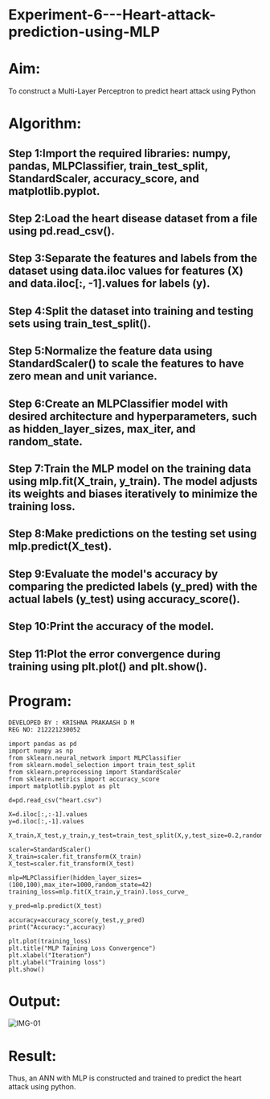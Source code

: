 # Experiment-6---Heart-attack-prediction-using-MLP
# Aim:
To construct a  Multi-Layer Perceptron to predict heart attack using Python
# Algorithm:
## Step 1:Import the required libraries: numpy, pandas, MLPClassifier, train_test_split, StandardScaler, accuracy_score, and matplotlib.pyplot.<br>
## Step 2:Load the heart disease dataset from a file using pd.read_csv().<br>
## Step 3:Separate the features and labels from the dataset using data.iloc values for features (X) and data.iloc[:, -1].values for labels (y).<br>
## Step 4:Split the dataset into training and testing sets using train_test_split().<br>
## Step 5:Normalize the feature data using StandardScaler() to scale the features to have zero mean and unit variance.<br>
## Step 6:Create an MLPClassifier model with desired architecture and hyperparameters, such as hidden_layer_sizes, max_iter, and random_state.<br>
## Step 7:Train the MLP model on the training data using mlp.fit(X_train, y_train). The model adjusts its weights and biases iteratively to minimize the training loss.<br>
## Step 8:Make predictions on the testing set using mlp.predict(X_test).<br>
## Step 9:Evaluate the model's accuracy by comparing the predicted labels (y_pred) with the actual labels (y_test) using accuracy_score().<br>
## Step 10:Print the accuracy of the model.<br>
## Step 11:Plot the error convergence during training using plt.plot() and plt.show().<br>

# Program:
```
DEVELOPED BY : KRISHNA PRAKAASH D M 
REG NO: 212221230052
```
```
import pandas as pd
import numpy as np
from sklearn.neural_network import MLPClassifier
from sklearn.model_selection import train_test_split
from sklearn.preprocessing import StandardScaler
from sklearn.metrics import accuracy_score
import matplotlib.pyplot as plt

d=pd.read_csv("heart.csv")

X=d.iloc[:,:-1].values
y=d.iloc[:,-1].values

X_train,X_test,y_train,y_test=train_test_split(X,y,test_size=0.2,random_state=42)

scaler=StandardScaler()
X_train=scaler.fit_transform(X_train)
X_test=scaler.fit_transform(X_test)

mlp=MLPClassifier(hidden_layer_sizes=(100,100),max_iter=1000,random_state=42)
training_loss=mlp.fit(X_train,y_train).loss_curve_

y_pred=mlp.predict(X_test)

accuracy=accuracy_score(y_test,y_pred)
print("Accuracy:",accuracy)

plt.plot(training_loss)
plt.title("MLP Taining Loss Convergence")
plt.xlabel("Iteration")
plt.ylabel("Training loss")
plt.show()

```



# Output:
![IMG-01](https://github.com/Krishna-Prakaash/Experiment-6---Heart-attack-prediction-using-MLP/assets/93427144/b7a19e4a-ee1b-4c92-b4bc-8429b01b52da)


# Result:
Thus, an ANN with MLP is constructed and trained to predict the heart attack using python.
     

